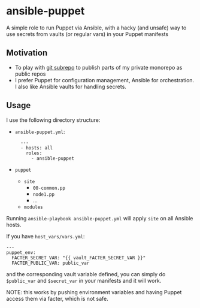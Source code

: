 # ansible-puppet

A simple role to run Puppet via Ansible, with a hacky (and unsafe) way to use secrets from vaults (or regular vars) in your Puppet manifests

## Motivation
 
* To play with [git subrepo](https://github.com/ingydotnet/git-subrepo) to publish parts of my private monorepo as public repos
* I prefer Puppet for configuration management, Ansible for orchestration. I also like Ansible vaults for handling secrets.

## Usage
 
I use the following directory structure:
 
* `ansible-puppet.yml`:

        ---
        - hosts: all
          roles:
            - ansible-puppet
* `puppet`
  * `site`
     * `00-common.pp`
     * `node1.pp`
     * ...
  * `modules`

Running `ansible-playbook ansible-puppet.yml` will apply `site` on all Ansible hosts.

If you have `host_vars/vars.yml`:

    ---
    puppet_env:
      FACTER_SECRET_VAR: "{{ vault_FACTER_SECRET_VAR }}"
      FACTER_PUBLIC_VAR: public_var

and the corresponding vault variable defined, you can simply do `$public_var` and `$secret_var` in your manifests and it will work.

NOTE: this works by pushing environment variables and having Puppet access them via facter, which is not safe.
